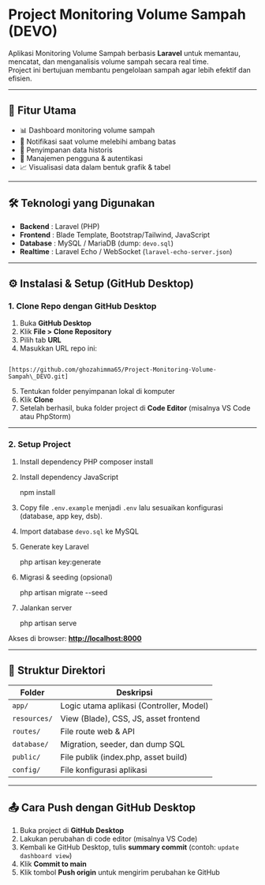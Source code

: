 # Project Monitoring Volume Sampah (DEVO)

Aplikasi Monitoring Volume Sampah berbasis **Laravel** untuk memantau, mencatat, dan menganalisis volume sampah secara real time.  
Project ini bertujuan membantu pengelolaan sampah agar lebih efektif dan efisien.

---

## 🚀 Fitur Utama

- 📊 Dashboard monitoring volume sampah  
- 🔔 Notifikasi saat volume melebihi ambang batas  
- 📂 Penyimpanan data historis  
- 👥 Manajemen pengguna & autentikasi  
- 📈 Visualisasi data dalam bentuk grafik & tabel  

---

## 🛠️ Teknologi yang Digunakan

- **Backend** : Laravel (PHP)  
- **Frontend** : Blade Template, Bootstrap/Tailwind, JavaScript  
- **Database** : MySQL / MariaDB (dump: `devo.sql`)  
- **Realtime** : Laravel Echo / WebSocket (`laravel-echo-server.json`)  

---

## ⚙️ Instalasi & Setup (GitHub Desktop)

### 1. Clone Repo dengan GitHub Desktop
1. Buka **GitHub Desktop**  
2. Klik **File > Clone Repository**  
3. Pilih tab **URL**  
4. Masukkan URL repo ini:  
```

[https://github.com/ghozahimma65/Project-Monitoring-Volume-Sampah\_DEVO.git]
````
5. Tentukan folder penyimpanan lokal di komputer  
6. Klik **Clone**  
7. Setelah berhasil, buka folder project di **Code Editor** (misalnya VS Code atau PhpStorm)  

---

### 2. Setup Project
1. Install dependency PHP
composer install

2. Install dependency JavaScript

   npm install

3. Copy file `.env.example` menjadi `.env` lalu sesuaikan konfigurasi (database, app key, dsb).

4. Import database `devo.sql` ke MySQL

5. Generate key Laravel

   php artisan key:generate

6. Migrasi & seeding (opsional)

   php artisan migrate --seed

7. Jalankan server

   php artisan serve

Akses di browser: **[http://localhost:8000](http://localhost:8000)**

---

## 📂 Struktur Direktori

| Folder       | Deskripsi                                |
| ------------ | ---------------------------------------- |
| `app/`       | Logic utama aplikasi (Controller, Model) |
| `resources/` | View (Blade), CSS, JS, asset frontend    |
| `routes/`    | File route web & API                     |
| `database/`  | Migration, seeder, dan dump SQL          |
| `public/`    | File publik (index.php, asset build)     |
| `config/`    | File konfigurasi aplikasi                |

---

## 📤 Cara Push dengan GitHub Desktop

1. Buka project di **GitHub Desktop**
2. Lakukan perubahan di code editor (misalnya VS Code)
3. Kembali ke GitHub Desktop, tulis **summary commit** (contoh: `update dashboard view`)
4. Klik **Commit to main**
5. Klik tombol **Push origin** untuk mengirim perubahan ke GitHub